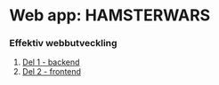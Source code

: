 # Web app: HAMSTERWARS

### Effektiv webbutveckling

1. [Del 1 - backend](backend.md)
2. [Del 2 - frontend](frontend.md)
